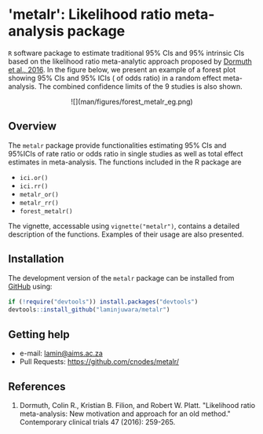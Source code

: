 # 'metalr': Likelihood ratio meta-analysis package

`R` software package to estimate traditional 95% CIs and 95% intrinsic CIs based on the likelihood ratio meta-analytic approach proposed by [Dormuth et al., 2016](https://github.com/LaminJuwara/metalr/blob/master/man/documents/Dormuth2016.pdf). In the figure below, we present an example of a forest plot showing 95% CIs and 95% ICIs ( of odds ratio) in a random effect meta-analysis. The combined confidence limits of the 9 studies is also shown.

<p align="center">
![](man/figures/forest_metalr_eg.png) </p>



## Overview

The `metalr` package provide functionalities estimating 95% CIs and 95%ICIs of rate ratio or odds ratio in single studies as well as total effect estimates in meta-analysis. The functions included in the R package are
- `ici.or()`
- `ici.rr()`
- `metalr_or()`
- `metalr_rr()`
- `forest_metalr()`

The vignette, accessable using `vignette("metalr")`, contains a detailed description of the functions. Examples of their usage are also presented.



## Installation


The development version of the `metalr` package can be installed from [GitHub](https://github.com/laminjuwara/metalr) using:

```R
if (!require("devtools")) install.packages("devtools")
devtools::install_github("laminjuwara/metalr")
```


## Getting help

* e-mail: <lamin@aims.ac.za>
* Pull Requests: <https://github.com/cnodes/metalr/>



## References

1. Dormuth, Colin R., Kristian B. Filion, and Robert W. Platt. "Likelihood ratio meta-analysis: New motivation and approach for an old method." Contemporary clinical trials 47 (2016): 259-265.
